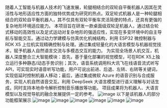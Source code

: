   随着人工智能与机器人技术的飞速发展，轮腿相结合的双轮自平衡机器人因其在灵活性与地形适应性方面的独特优势成为研究的热点。双足轮式机器人是一种轮腿相结合的双轮自平衡机器人，其不仅具有双轮平衡车灵活简便的特点，还具有更强的复杂地形环境适应能力。 
  本项目旨在研发一款桌面级双轮足机器人，通过结合轮式移动的高效性以及足式运动对复杂地形的强适应性，实现在多变环境中的自主导航与智能交互。通过动力学建模与仿真优化机械结构，利用 ESP32 微控制器与 RDK X5 上位机实现精确控制与处理。通过集成轻量化的大语言模型与机器视觉技术，赋予机器人自然语言交流与多模态交互的能力。 
为实现全场景人机交互，机器人深度整合三大智能模块：首先，基于量化部署的视觉模型，可在RDK X5上独立运行多种静态/动态手势识别；其次，语音系统调用科大讯飞在线语音流式听写API，可实现实时语音听写功能，用户可说出前进、后退、左转、右转等关键词，实现低延时控制机器人移动；最后，通过集成微软 Azure 的语音识别与合成服务，实现人机自然语音交互。利用 DeepSeek 大语言模型进行语义理解与对话生成，同时支持本地命令解析控制音乐播放等功能。 
  项目成果将为机器人、大语言模型以及视觉导航的融合发展提供一定的参考。
![image](https://github.com/user-attachments/assets/94f7538e-a195-4cda-9864-126476e42a66)
以下是该机器人的部分功能框架展示
![image](https://github.com/user-attachments/assets/1bd7fcdf-a98e-4a96-a5df-1c40bf573204)
![image](https://github.com/user-attachments/assets/03133343-d2e4-4360-8ff1-ea8fa363b348)
![image](https://github.com/user-attachments/assets/49460b9a-bf17-4032-9669-7a80fb003d4f)
![image](https://github.com/user-attachments/assets/2baf3d09-4eee-4508-b360-e9f8d54e579f)
![image](https://github.com/user-attachments/assets/ec6cc564-5fb4-4abe-9e35-719b28ef231c)
![image](https://github.com/user-attachments/assets/90e022c6-64e9-4fec-8e3c-0adb88f7fa9f)
